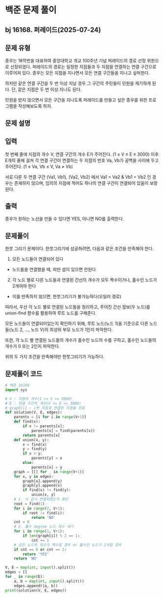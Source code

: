 # 백준 문제 풀이

## bj 16168. 퍼레이드(2025-07-24)

## 문제 유형

종우는 18학번을 대표하여 중앙대학교 개교 100주년 기념 퍼레이드의 경로 선정 위원으로 선정되었다. 퍼레이드의 경로는 일정한 지점들과 두 지점을 연결하는 연결 구간으로 이루어져 있다. 종우는 모든 지점을 지나면서 모든 연결 구간들을 지나고 싶어한다.

하지만 같은 연결 구간을 두 번 이상 지날 경우 그 구간의 주민들이 민원을 제기하게 된다. 단, 같은 지점은 두 번 이상 지나도 된다.

민원을 받지 않으면서 모든 구간을 지나도록 퍼레이드를 만들고 싶은 종우를 위한 프로그램을 작성해보도록 하자.

## 문제 설명

## 입력

첫 번째 줄에 지점의 개수 V, 연결 구간의 개수 E가 주어진다. (1 ≤ V ≤ E ≤ 3000) 이후 E개의 줄에 걸쳐 각 연결 구간이 연결하는 두 지점의 번호 Va, Vb가 공백을 사이에 두고 주어진다. (1 ≤ Va, Vb ≤ V, Va ≠ Vb)

서로 다른 두 연결 구간 (Va1, Vb1), (Va2, Vb2) 에서 Va1 = Va2 & Vb1 = Vb2 인 경우는 존재하지 않으며, 임의의 지점에 적어도 하나의 연결 구간이 연결되어 있음이 보장된다.

## 출력

종우가 원하는 노선을 만들 수 있다면 YES, 아니면 NO를 출력한다.

## 문제풀이

한붓 그리기 문제이다. 한붓그리기에 성공하려면, 다음과 같은 조건을 만족해야 한다.

1. 모든 노드들이 연결되어 있다

- 노드들을 연결했을 때, 외딴 섬이 있으면 안된다

2. 각 노드 별로 다른 노드들과 연결된 간선의 개수가 모두 짝수이거나, 홀수인 노드가 2개여야 한다

- 이를 만족하지 않으면, 한붓그리기가 불가능하다(오일러 경로)

따라서, 우선 각 노드 별로 연결된 노드들을 정리하고, 주어진 간선 정보(두 노드)를 union-find 함수를 활용하여 루트 노드를 구해준다.

모든 노드들이 연결되어있는지 확인하기 위해, 루트 노드(노드 1)을 기준으로 다른 노드들(노드 2, ..., 노드 V)의 최상위 부모 노드가 1인지 파악한다.

또한, 각 노드 별 연결된 노드들의 개수가 홀수인 노드의 수를 구하고, 홀수인 노드들의 개수가 0 또는 2인지 파악한다.

위의 두 가지 조건을 만족해야만 한붓그리기가 가능하다.

## 문제풀이 코드

```python
# 백준 16168
import sys

# V : 지점의 개수(1 <= V <= 3000)
# E : 연결 구간의 개수(V <= E <= 3000)
# graph[i] : i번 지점과 연결된 지점들 모음
def solution(V, E, edges):
    parents = [i for i in range(V+1)]
    def find(x):
        if x != parents[x]:
            parents[x] = find(parents[x])
        return parents[x]
    def union(x, y):
        x = find(x)
        y = find(y)
        if x < y:
            parents[y] = x
        else:
            parents[x] = y
    graph = [[] for _ in range(V+1)]
    for x, y in edges:
        graph[x].append(y)
        graph[y].append(x)
        if find(x) != find(y):
            union(x, y)
    # 1. 다 같이 연결되었는지 확인
    root = find(1)
    for i in range(2, V+1):
        if root != find(i):
            return 'NO'
    cnt = 0
    # 2. 홀수 degree 노드 개수 세기
    for i in range(1, V+1):
        if len(graph[i]) % 2 == 1:
            cnt += 1
    # 모든 노드의 차수가 짝수일 경우 or 홀수인 노드가 2개일 경우
    if cnt == 0 or cnt == 2:
        return 'YES'
    return 'NO'

V, E = map(int, input().split())
edges = []
for _ in range(E):
    a, b = map(int, input().split())
    edges.append((a, b))
print(solution(V, E, edges))
```

```java


```
